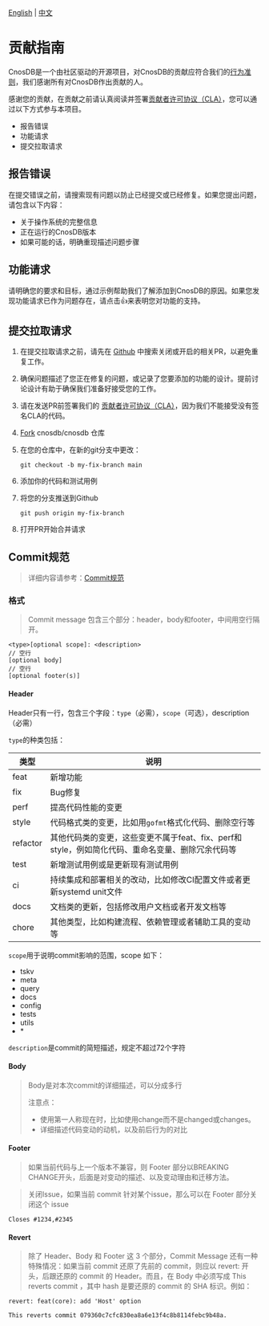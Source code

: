 [English](./CONTRIBUTING_EN.md) | [中文](./CONTRIBUTING.md)

# 贡献指南

CnosDB是一个由社区驱动的开源项目，对CnosDB的贡献应符合我们的[行为准则](./CODE_OF_CONDUCT.md)，我们感谢所有对CnosDB作出贡献的人。

感谢您的贡献，在贡献之前请认真阅读并签署[贡献者许可协议（CLA）](https://cla-assistant.io/cnosdb/cnosdb)，您可以通过以下方式参与本项目。

- 报告错误
- 功能请求
- 提交拉取请求

## 报告错误

在提交错误之前，请搜索现有问题以防止已经提交或已经修复。如果您提出问题，请包含以下内容：

- 关于操作系统的完整信息
- 正在运行的CnosDB版本
- 如果可能的话，明确重现描述问题步骤

## 功能请求

请明确您的要求和目标，通过示例帮助我们了解添加到CnosDB的原因。如果您发现功能请求已作为问题存在，请点击:+1:来表明您对功能的支持。

## 提交拉取请求

1. 在提交拉取请求之前，请先在 [Github](https://github.com/cnosdb/cnosdb/pulls) 中搜索关闭或开启的相关PR，以避免重复工作。

2. 确保问题描述了您正在修复的问题，或记录了您要添加的功能的设计。提前讨论设计有助于确保我们准备好接受您的工作。

3. 请在发送PR前签署我们的 [贡献者许可协议（CLA）](https://cla-assistant.io/cnosdb/cnosdb)，因为我们不能接受没有签名CLA的代码。

4. [Fork](https://docs.github.com/en/get-started/quickstart/fork-a-repo) cnosdb/cnosdb 仓库

5. 在您的仓库中，在新的git分支中更改：

   `git checkout -b my-fix-branch main`
6. 添加你的代码和测试用例

7. 将您的分支推送到Github

   `git push origin my-fix-branch`

8. 打开PR开始合并请求

## Commit规范

> 详细内容请参考：[Commit规范](https://www.conventionalcommits.org/en/v1.0.0/)

### 格式

> Commit message 包含三个部分：header，body和footer，中间用空行隔开。

```
<type>[optional scope]: <description>
// 空行
[optional body]
// 空行
[optional footer(s)]
```

#### Header

Header只有一行，包含三个字段：`type`（必需），`scope`（可选），description（必需）

`type`的种类包括：

| 类型       | 说明                                                       |
|----------|----------------------------------------------------------|
| feat     | 新增功能                                                     |
| fix      | Bug修复                                                    |
| perf     | 提高代码性能的变更                                                |
| style    | 代码格式类的变更，比如用`gofmt`格式化代码、删除空行等                           |
| refactor | 其他代码类的变更，这些变更不属于feat、fix、perf和style，例如简化代码、重命名变量、删除冗余代码等 |
| test     | 新增测试用例或是更新现有测试用例                                         |
| ci       | 持续集成和部署相关的改动，比如修改CI配置文件或者更新systemd unit文件                |
| docs     | 文档类的更新，包括修改用户文档或者开发文档等                                   |
| chore    | 其他类型，比如构建流程、依赖管理或者辅助工具的变动等                               |

`scope`用于说明commit影响的范围，scope 如下：

- tskv
- meta
- query
- docs
- config
- tests
- utils
- \*

`description`是commit的简短描述，规定不超过72个字符

#### Body

> Body是对本次commit的详细描述，可以分成多行
>
> 注意点：
>
> - 使用第一人称现在时，比如使用change而不是changed或changes。
> - 详细描述代码变动的动机，以及前后行为的对比

#### Footer

> 如果当前代码与上一个版本不兼容，则 Footer 部分以BREAKING CHANGE开头，后面是对变动的描述、以及变动理由和迁移方法。

> 关闭Issue，如果当前 commit 针对某个issue，那么可以在 Footer 部分关闭这个 issue

```
Closes #1234,#2345
```

#### Revert

> 除了 Header、Body 和 Footer 这 3 个部分，Commit Message 还有一种特殊情况：如果当前 commit 还原了先前的 commit，则应以
> revert: 开头，后跟还原的 commit 的 Header。而且，在 Body 中必须写成 This reverts commit ，其中 hash 是要还原的 commit 的 SHA
> 标识。例如：

```
revert: feat(core): add 'Host' option

This reverts commit 079360c7cfc830ea8a6e13f4c8b8114febc9b48a.
```

